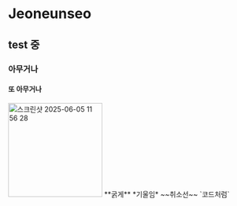 # Jeoneunseo
## test 중
### 아무거나
#### 또 아무거나
<img width="191" alt="스크린샷 2025-06-05 11 56 28" src="https://github.com/user-attachments/assets/1b06e738-7e99-4c39-a61c-b57a4494599a" />
**굵게**  
*기울임* 
~~취소선~~  
`코드처럼`
